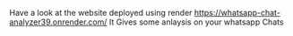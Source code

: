 Have a look at the website deployed using render
https://whatsapp-chat-analyzer39.onrender.com/
It Gives some anlaysis on your whatsapp Chats
